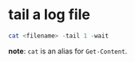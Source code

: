 # tail a log file

```powershell
cat <filename> -tail 1 -wait
```

**note**: `cat` is an alias for `Get-Content`.
